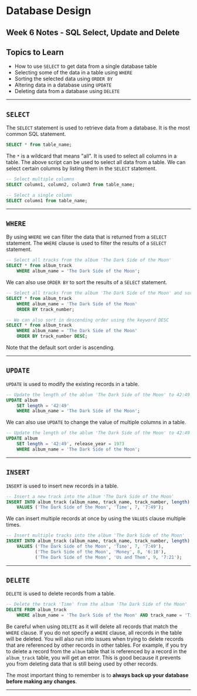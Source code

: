 # Database Design

## Week 6 Notes - SQL Select, Update and Delete

## Topics to Learn

- How to use `SELECT` to get data from a single database table
- Selecting some of the data in a table using `WHERE`
- Sorting the selected data using `ORDER BY`
- Altering data in a database using `UPDATE`
- Deleting data from a database using `DELETE`

***

## `SELECT`

The `SELECT` statement is used to retrieve data from a database. It is the most common SQL statement.

```sql
SELECT * from table_name;
```

The `*` is a wildcard that means "all". It is used to select all columns in a table. The above script can be used to select all data from a table. We can select certain columns by listing them in the `SELECT` statement.

```sql
-- Select multiple columns
SELECT column1, column2, column3 from table_name;

-- Select a single column
SELECT column1 from table_name;
```

***

## `WHERE`

By using `WHERE` we can filter the data that is returned from a `SELECT` statement. The `WHERE` clause is used to filter the results of a `SELECT` statement.

```sql
-- Select all tracks from the album 'The Dark Side of the Moon'
SELECT * from album_track
    WHERE album_name = 'The Dark Side of the Moon';
```

We can also use `ORDER BY`  to sort the results of a `SELECT` statement.

```sql
-- Select all tracks from the album 'The Dark Side of the Moon' and sort them by track number
SELECT * from album_track
    WHERE album_name = 'The Dark Side of the Moon'
    ORDER BY track_number;

-- We can also sort in descending order using the keyword DESC
SELECT * from album_track
    WHERE album_name = 'The Dark Side of the Moon'
    ORDER BY track_number DESC;
```

Note that the default sort order is ascending.

***

## `UPDATE`

`UPDATE` is used to modify the existing records in a table.

```sql
-- Update the length of the ablum 'The Dark Side of the Moon' to 42:49
UPDATE album
    SET length = '42:49'
    WHERE album_name = 'The Dark Side of the Moon';
```

We can also use `UPDATE` to change the value of multiple columns in a table.

```sql
-- Update the length of the ablum 'The Dark Side of the Moon' to 42:49 and the release year to 1973
UPDATE album
    SET length = '42:49', release_year = 1973
    WHERE album_name = 'The Dark Side of the Moon';
```

***

## `INSERT`

`INSERT` is used to insert new records in a table.

```sql
-- Insert a new track into the album 'The Dark Side of the Moon'
INSERT INTO album_track (album_name, track_name, track_number, length)
    VALUES ('The Dark Side of the Moon', 'Time', 7, '7:49');
```

We can insert multiple records at once by using the `VALUES` clause multiple times.

```sql
-- Insert multiple tracks into the album 'The Dark Side of the Moon'
INSERT INTO album_track (album_name, track_name, track_number, length)
    VALUES ('The Dark Side of the Moon', 'Time', 7, '7:49'),
           ('The Dark Side of the Moon', 'Money', 8, '6:18'),
           ('The Dark Side of the Moon', 'Us and Them', 9, '7:21');
```

***

## `DELETE`

`DELETE` is used to delete records from a table.

```sql
-- Delete the track 'Time' from the album 'The Dark Side of the Moon'
DELETE FROM album_track
    WHERE album_name = 'The Dark Side of the Moon' AND track_name = 'Time';
```

Be careful when using `DELETE` as it will delete all records that match the `WHERE` clause. If you do not specify a `WHERE` clause, all records in the table will be deleted.
You will also run into issues when trying to delete records that are referenced by other records in other tables. For example, if you try to delete a record from the `album` table that is referenced by a record in the `album_track` table, you will get an error. This is good because it prevents you from deleting data that is still being used by other records.

The most important thing to remember is to **always back up your database before making any changes**.

***